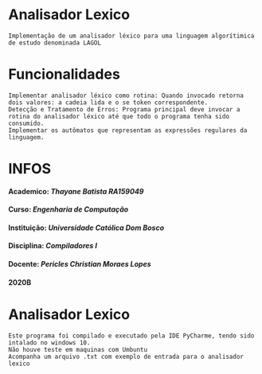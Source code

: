 # **Analisador Lexico**
    Implementação de um analisador léxico para uma linguagem algorítimica de estudo denominada LAGOL

# **Funcionalidades**
    Implementar analisador léxico como rotina: Quando invocado retorna dois valores: a cadeia lida e o se token correspondente.
    Detecção e Tratamento de Erros: Programa principal deve invocar a rotina do analisador léxico até que todo o programa tenha sido consumido.
    Implementar os autômatos que representam as expressões regulares da linguagem.

# **INFOS**    
#### Academico: _Thayane Batista RA159049_
#### Curso: _Engenharia de Computação_
#### Instituição: _Universidade Católica Dom Bosco_
#### Disciplina: _Compiladores I_
#### Docente: _Pericles Christian Moraes Lopes_
#### 2020B

# **Analisador Lexico**

    Este programa foi compilado e executado pela IDE PyCharme, tendo sido intalado no windows 10. 
    Não houve teste em maquinas com Umbuntu 
    Acompanha um arquivo .txt com exemplo de entrada para o analisador lexico 
